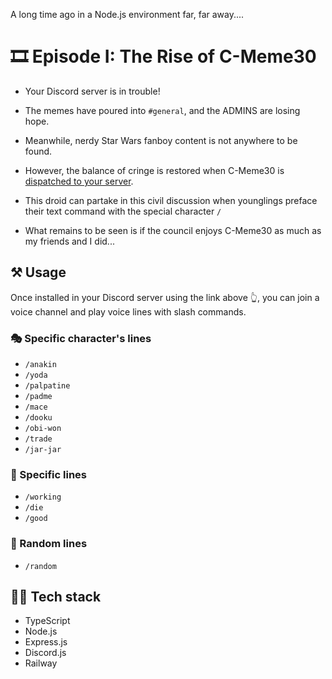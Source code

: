 A long time ago in a Node.js environment far, far away....

# 🎞️ Episode I: The Rise of C-Meme30

- Your Discord server is in trouble!

- The memes have poured into `#general`, and the ADMINS are losing hope.

- Meanwhile, nerdy Star Wars fanboy content is not anywhere to be found.

- However, the balance of cringe is restored when C-Meme30 is [dispatched to your server](https://discordapp.com/oauth2/authorize?&client_id=641348914343051282&scope=bot&permissions=66078976).

- This droid can partake in this civil discussion when younglings preface their text command with the special character `/`

- What remains to be seen is if the council enjoys C-Meme30 as much as my friends and I did...

## ⚒️ Usage

Once installed in your Discord server using the link above 👆, you can join a voice channel and play voice lines with slash commands.

### 🎭 Specific character's lines

- `/anakin`
- `/yoda`
- `/palpatine`
- `/padme`
- `/mace`
- `/dooku`
- `/obi-won`
- `/trade`
- `/jar-jar`

### 🔬 Specific lines

- `/working`
- `/die`
- `/good`

### 🎲 Random lines

- `/random`

## 🧑‍💻 Tech stack

- TypeScript
- Node.js
- Express.js
- Discord.js
- Railway
